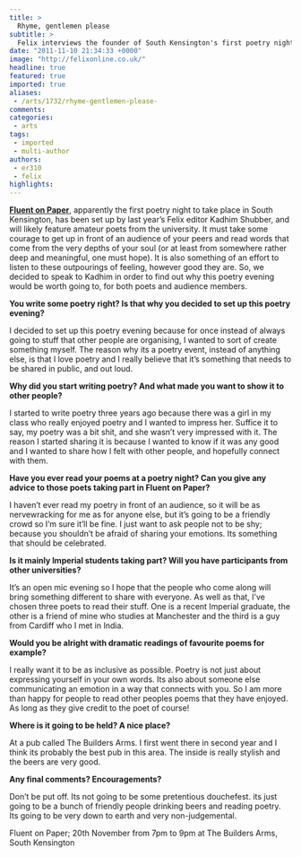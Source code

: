 ```yaml
---
title: >
  Rhyme, gentlemen please
subtitle: >
  Felix interviews the founder of South Kensington's first poetry night
date: "2011-11-10 21:34:33 +0000"
image: "http://felixonline.co.uk/"
headline: true
featured: true
imported: true
aliases:
 - /arts/1732/rhyme-gentlemen-please-
comments:
categories:
 - arts
tags:
 - imported
 - multi-author
authors:
 - er310
 - felix
highlights:
---
```


[__Fluent on Paper__](http://en-gb.facebook.com/event.php?eid=297519073593048), apparently the first poetry night to take place in South Kensington, has been set up by last year’s Felix editor Kadhim Shubber, and will likely feature amateur poets from the university.
 It must take some courage to get up in front of an audience of your peers and read words that come from the very depths of your soul (or at least from somewhere rather deep and meaningful, one must hope). It is also something of an effort to listen to these outpourings of feeling, however good they are. So, we decided to speak to Kadhim in order to find out why this poetry evening would be worth going to, for both poets and audience members.

__You write some poetry right? Is that why you decided to set up this poetry evening?__

I decided to set up this poetry evening because for once instead of always going to stuff that other people are organising, I wanted to sort of create something myself. The reason why its a poetry event, instead of anything else, is that I love poetry and I really believe that it’s something that needs to be shared in public, and out loud.

__Why did you start writing poetry? And what made you want to show it to other people?__

I started to write poetry three years ago because there was a girl in my class who really enjoyed poetry and I wanted to impress her. Suffice it to say, my poetry was a bit shit, and she wasn’t very impressed with it. The reason I started sharing it is because I wanted to know if it was any good and I wanted to share how I felt with other people, and hopefully connect with them.

__Have you ever read your poems at a poetry night? Can you give any advice to those poets taking part in Fluent on Paper?__

 I haven’t ever read my poetry in front of an audience, so it will be as nervewracking for me as for anyone else, but it’s going to be a friendly crowd so I’m sure it’ll be fine. I just want to ask people not to be shy; because you shouldn’t be afraid of sharing your emotions. Its something that should be celebrated.

__Is it mainly Imperial students taking part? Will you have participants from other universities?__

It’s an open mic evening so I hope that the people who come along will bring something different to share with everyone. As well as that, I’ve chosen three poets to read their stuff. One is a recent Imperial graduate, the other is a friend of mine who studies at Manchester and the third is a guy from Cardiff who I met in India.

__Would you be alright with dramatic readings of favourite poems for example?__

I really want it to be as inclusive as possible. Poetry is not just about expressing yourself in your own words. Its also about someone else communicating an emotion in a way that connects with you. So I am more than happy for people to read other peoples poems that they have enjoyed. As long as they give credit to the poet of course!

__Where is it going to be held? A nice place?__

At a pub called The Builders Arms. I first went there in second year and I think its probably the best pub in this area. The inside is really stylish and the beers are very good.

__Any final comments? Encouragements?__

Don’t be put off. Its not going to be some pretentious douchefest. its just going to be a bunch of friendly people drinking beers and reading poetry. Its going to be very down to earth and very non-judgemental.

Fluent on Paper; 20th November from 7pm to 9pm at The Builders Arms, South Kensington
